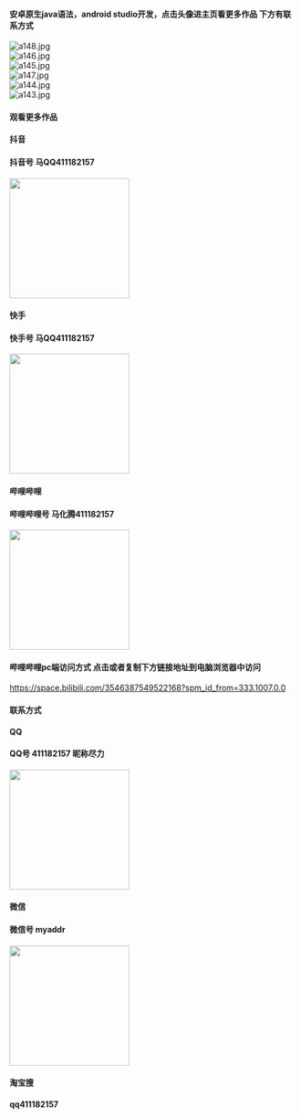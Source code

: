 #### 安卓原生java语法，android studio开发，点击头像进主页看更多作品 下方有联系方式

 <img src='https://img.alicdn.com/imgextra/i2/1658540494/O1CN01Kq41K21FWIbt3pbNg_!!1658540494.jpg' alt='a148.jpg' /></br> 
 <img src='https://img.alicdn.com/imgextra/i4/1658540494/O1CN01u3hFyz1FWIbouTGmc_!!1658540494.jpg' alt='a146.jpg' /></br> 
 <img src='https://img.alicdn.com/imgextra/i4/1658540494/O1CN01qxDbyH1FWIbqpERie_!!1658540494.jpg' alt='a145.jpg' /></br> 
 <img src='https://img.alicdn.com/imgextra/i4/1658540494/O1CN01H3Q4V11FWIbqpCEUK_!!1658540494.jpg' alt='a147.jpg' /></br> 
 <img src='https://img.alicdn.com/imgextra/i4/1658540494/O1CN01CXjkwC1FWIbtsWq2P_!!1658540494.jpg' alt='a144.jpg' /></br> 
 <img src='https://img.alicdn.com/imgextra/i2/1658540494/O1CN01EKJPw01FWIbrbCduj_!!1658540494.jpg' alt='a143.jpg' /></br>

#### 观看更多作品

#### 抖音
#### 抖音号  马QQ411182157
<img src="https://gitee.com/QQ411182157/mingpian/raw/master/douyin.png" width="210px">

#### 快手
#### 快手号  马QQ411182157

<img src="https://gitee.com/QQ411182157/mingpian/raw/master/kuaishou.jpg" width="210px">

#### 哔哩哔哩
#### 哔哩哔哩号  马化腾411182157

<img src="https://gitee.com/QQ411182157/mingpian/raw/master/bili.png" width="210px">

#### 哔哩哔哩pc端访问方式 点击或者复制下方链接地址到电脑浏览器中访问

https://space.bilibili.com/3546387549522168?spm_id_from=333.1007.0.0


#### 联系方式
#### QQ
#### QQ号 411182157 昵称尽力

<img src="https://gitee.com/QQ411182157/mingpian/raw/master/qq.jpg" width="210px">

#### 微信
#### 微信号 myaddr

<img src="https://gitee.com/QQ411182157/mingpian/raw/master/weixin.png" width="210px">

#### 淘宝搜
#### qq411182157
